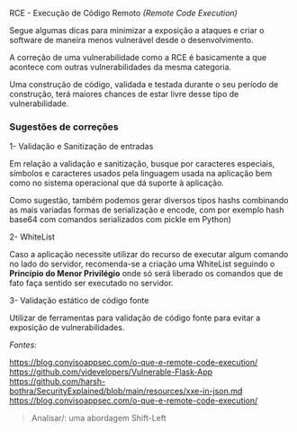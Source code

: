 RCE - Execução de Código Remoto *(Remote Code Execution)*

Segue algumas dicas para minimizar a exposição a ataques e criar o software de maneira menos vulnerável desde o desenvolvimento.

A correção de uma vulnerabilidade como a RCE é basicamente a que acontece com outras vulnerabilidades da mesma categoria. 

Uma construção de código, validada e testada durante o seu período de construção, terá maiores chances de estar livre desse tipo de vulnerabilidade. 

### Sugestões de correções

1- Validação e Sanitização de entradas

Em relação a validação e sanitização, busque por caracteres especiais, símbolos e caracteres usados pela linguagem usada na aplicação bem como no sistema operacional que dá suporte à aplicação.

Como sugestão, também podemos gerar diversos tipos hashs combinando as mais variadas formas de serialização e encode, com por exemplo hash base64 com comandos serializados com pickle em Python)

2- WhiteList

Caso a aplicação necessite utilizar do recurso de executar algum comando no lado do servidor, recomenda-se a criação uma WhiteList seguindo o **Princípio do Menor Privilégio** onde só será liberado os comandos que de fato faça sentido ser executado no servidor.

3- Validação estático de código fonte

Utilizar de ferramentas para validação de código fonte para evitar a exposição de vulnerabilidades.


_Fontes:_

https://blog.convisoappsec.com/o-que-e-remote-code-execution/
https://github.com/videvelopers/Vulnerable-Flask-App
https://github.com/harsh-bothra/SecurityExplained/blob/main/resources/xxe-in-json.md
https://blog.convisoappsec.com/o-que-e-remote-code-execution/

> Analisar/: uma abordagem Shift-Left